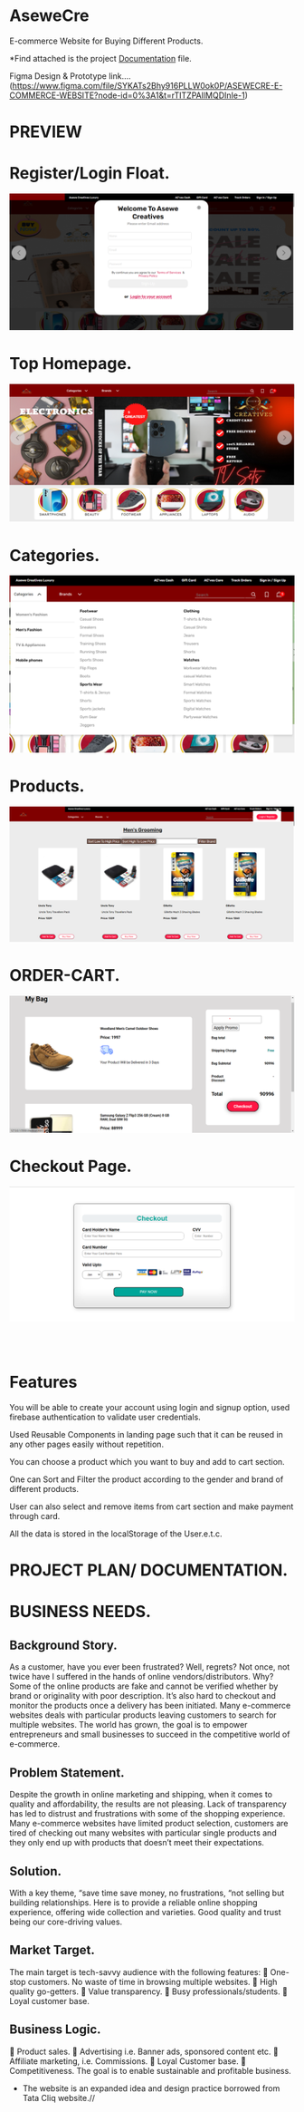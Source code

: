 # AseweCre
E-commerce Website for Buying Different Products.

<p>*Find attached is the project  <a href="https://www.canva.com/design/DAFehz0onAM/oY8gruAz7-5tYOSgN1p95Q/view?utm_content=DAFehz0onAM&utm_campaign=designshare&utm_medium=link&utm_source=publishsharelink">Documentation</a>  file.</p>

Figma Design & Prototype link....(https://www.figma.com/file/SYKATs2Bhy916PLLW0ok0P/ASEWECRE-E-COMMERCE-WEBSITE?node-id=0%3A1&t=rTITZPAIlMQDInIe-1)
# PREVIEW    

<style> color: green; 
</style>
<h1>Register/Login Float.</h1>

![Alt text](images/registerlogin.png)
</br>
<h1>Top Homepage.</h1>

![Alt text](images/Tophomepage.png)
</br>
<h1>Categories.</h1>

![Alt text](images/categories.png)
</br>
<h1>Products.</h1>

![Alt text](images/products.png)
</br>
<h1>ORDER-CART.</h1>

![Alt text](images/order-cart.png)
</br>
<h1>Checkout Page.</h1>

![Alt text](images/checkoutpage.png)

</br>
</br>



# Features
You will be able to create your account using login and signup option, used firebase authentication to validate user credentials.

Used Reusable Components in landing page such that it can be reused in any other pages easily without repetition.

You can choose a product which you want to buy and add to cart section.

One can Sort and Filter the product according to the gender and brand of different products.

User can also select and remove items from cart section and make payment through card.

All the data is stored in the localStorage of the User.e.t.c.

# PROJECT PLAN/ DOCUMENTATION.

<h1>BUSINESS NEEDS.</h1>
<h2>Background Story.</h2>
As a customer, have you ever been frustrated? Well, regrets?  Not once, not twice have I suffered in the hands of online vendors/distributors. Why? Some of the online products are fake and cannot be verified whether by brand or originality with poor description. It’s also hard to checkout and monitor the products once a delivery has been initiated. 
Many e-commerce websites deals with particular products leaving customers to search for multiple websites. The world has grown, the goal is to empower entrepreneurs and small businesses to succeed in the competitive world of e-commerce.

<h2>Problem Statement.</h2>
Despite the growth in online marketing and shipping, when it comes to quality and affordability, the results are not pleasing. Lack of transparency has led to distrust and frustrations with some of the shopping experience.
Many e-commerce websites have limited product selection, customers are tired of checking out many websites with particular single products and they only end up with products that doesn’t meet their expectations.

<h2>Solution.</h2>
With a key theme, “save time save money, no frustrations, “not selling but building relationships. 
Here is to provide a reliable online shopping experience, offering wide collection and varieties. Good quality and trust being our core-driving values.

<h2>Market Target.</h2>
The main target is tech-savvy audience with the following features:
	One-stop customers. No waste of time in browsing multiple websites.
	High quality go-getters.
	Value transparency.
	Busy professionals/students.
	Loyal customer base.

<h2>Business Logic.</h2>
	Product sales.
	Advertising i.e. Banner ads, sponsored content etc.
	Affiliate marketing, i.e. Commissions.
	Loyal Customer base.
	Competitiveness.
The goal is to enable sustainable and profitable business.


- The website is an expanded idea and design practice borrowed from Tata Cliq website.//
